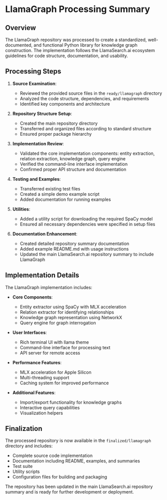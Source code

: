 # LlamaGraph Processing Summary

## Overview
The LlamaGraph repository was processed to create a standardized, well-documented, and functional Python library for knowledge graph construction. The implementation follows the LlamaSearch.ai ecosystem guidelines for code structure, documentation, and usability.

## Processing Steps

1. **Source Examination**: 
   - Reviewed the provided source files in the `ready/llamagraph` directory
   - Analyzed the code structure, dependencies, and requirements
   - Identified key components and architecture

2. **Repository Structure Setup**:
   - Created the main repository directory
   - Transferred and organized files according to standard structure
   - Ensured proper package hierarchy

3. **Implementation Review**:
   - Validated the core implementation components: entity extraction, relation extraction, knowledge graph, query engine
   - Verified the command-line interface implementation
   - Confirmed proper API structure and documentation

4. **Testing and Examples**:
   - Transferred existing test files
   - Created a simple demo example script
   - Added documentation for running examples

5. **Utilities**:
   - Added a utility script for downloading the required SpaCy model
   - Ensured all necessary dependencies were specified in setup files

6. **Documentation Enhancement**:
   - Created detailed repository summary documentation
   - Added example README.md with usage instructions
   - Updated the main LlamaSearch.ai repository summary to include LlamaGraph

## Implementation Details

The LlamaGraph implementation includes:

- **Core Components**:
  - Entity extractor using SpaCy with MLX acceleration
  - Relation extractor for identifying relationships
  - Knowledge graph representation using NetworkX
  - Query engine for graph interrogation

- **User Interfaces**:
  - Rich terminal UI with llama theme
  - Command-line interface for processing text
  - API server for remote access

- **Performance Features**:
  - MLX acceleration for Apple Silicon
  - Multi-threading support
  - Caching system for improved performance

- **Additional Features**:
  - Import/export functionality for knowledge graphs
  - Interactive query capabilities
  - Visualization helpers

## Finalization

The processed repository is now available in the `finalized/llamagraph` directory and includes:

- Complete source code implementation
- Documentation including README, examples, and summaries
- Test suite
- Utility scripts
- Configuration files for building and packaging

The repository has been updated in the main LlamaSearch.ai repository summary and is ready for further development or deployment. 